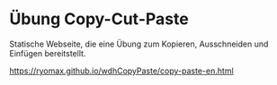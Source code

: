 # Übung Copy-Cut-Paste

Statische Webseite, die eine Übung zum Kopieren, Ausschneiden und Einfügen bereitstellt.

https://ryomax.github.io/wdhCopyPaste/copy-paste-en.html
